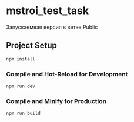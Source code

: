 # mstroi_test_task

Запускаемвая версия в ветке Public

## Project Setup

```sh
npm install
```

### Compile and Hot-Reload for Development

```sh
npm run dev
```

### Compile and Minify for Production

```sh
npm run build
```
